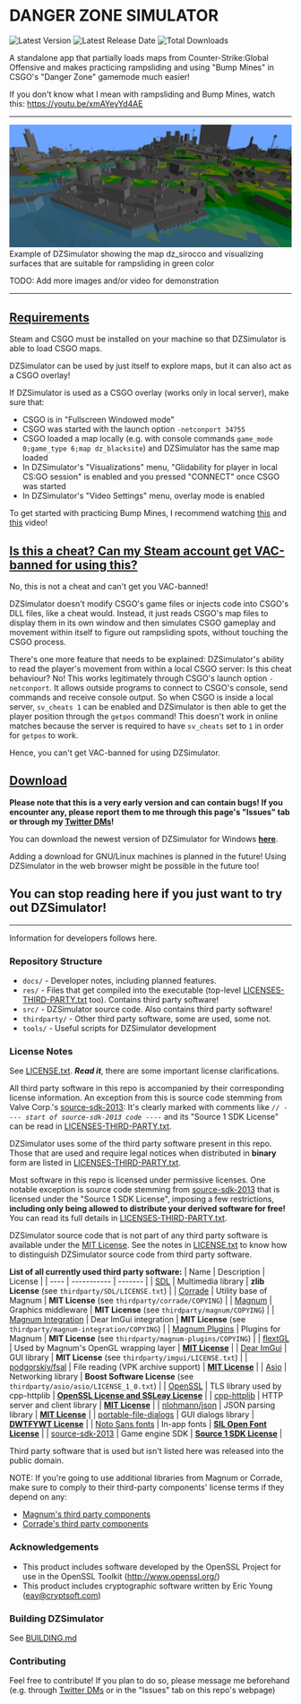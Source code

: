 # DANGER ZONE SIMULATOR

![Latest Version](https://img.shields.io/github/v/tag/lacyyy/DZSimulator?label=version)
![Latest Release Date](https://img.shields.io/github/release-date/lacyyy/DZSimulator)
![Total Downloads](https://img.shields.io/github/downloads/lacyyy/DZSimulator/total?label=total%20downloads)

A standalone app that partially loads maps from Counter-Strike:Global Offensive and makes practicing rampsliding and using "Bump Mines" in CSGO's "Danger Zone" gamemode much easier!

If you don't know what I mean with rampsliding and Bump Mines, watch this: https://youtu.be/xmAYeyYd4AE

----

![Demonstration screenshot 1](docs/media/demo_img_1.png)
Example of DZSimulator showing the map dz_sirocco and visualizing surfaces that are suitable for rampsliding in green color

TODO: Add more images and/or video for demonstration

----

## <ins>Requirements</ins>

Steam and CSGO must be installed on your machine so that DZSimulator is able to load CSGO maps.

DZSimulator can be used by just itself to explore maps, but it can also act as a CSGO overlay!

If DZSimulator is used as a CSGO overlay (works only in local server), make sure that:
- CSGO is in "Fullscreen Windowed mode"
- CSGO was started with the launch option `-netconport 34755`
- CSGO loaded a map locally (e.g. with console commands `game_mode 0;game_type 6;map dz_blacksite`) and DZSimulator has the same map loaded
- In DZSimulator's "Visualizations" menu, "Glidability for player in local CS:GO session" is enabled and you pressed "CONNECT" once CSGO was started
- In DZSimulator's "Video Settings" menu, overlay mode is enabled

To get started with practicing Bump Mines, I recommend watching [this](https://youtu.be/IPWxlnEsLkQ) and [this](https://youtu.be/YblZkx7mXFM) video!


## <ins>Is this a cheat? Can my Steam account get VAC-banned for using this?</ins>

No, this is not a cheat and can't get you VAC-banned!

DZSimulator doesn't modify CSGO's game files or injects code into CSGO's DLL files, like a cheat would. Instead, it just reads CSGO's map files to display them in its own window and then simulates CSGO gameplay and movement within itself to figure out rampsliding spots, without touching the CSGO process.

There's one more feature that needs to be explained: DZSimulator's ability to read the player's movement from within a local CSGO server: Is this cheat behaviour? No! This works legitimately through CSGO's launch option `-netconport`. It allows outside programs to connect to CSGO's console, send commands and receive console output. So when CSGO is inside a local server, `sv_cheats 1` can be enabled and DZSimulator is then able to get the player position through the `getpos` command! This doesn't work in online matches because the server is required to have `sv_cheats` set to `1` in order for `getpos` to work.

Hence, you can't get VAC-banned for using DZSimulator.

## <ins>Download</ins>

**Please note that this is a very early version and can contain bugs! If you encounter any, please report them to me through this page's "Issues" tab or through my [Twitter DMs](https://twitter.com/lacyyycs)!**

You can download the newest version of DZSimulator for Windows [**here**](https://github.com/lacyyy/DZSimulator/releases/latest).

Adding a download for GNU/Linux machines is planned in the future!
Using DZSimulator in the web browser might be possible in the future too!

## You can stop reading here if you just want to try out DZSimulator! 

----
Information for developers follows here.

### Repository Structure
- `docs/` - Developer notes, including planned features.
- `res/` - Files that get compiled into the executable (top-level [LICENSES-THIRD-PARTY.txt](LICENSES-THIRD-PARTY.txt) too). Contains third party software!
- `src/` - DZSimulator source code. Also contains third party software!
- `thirdparty/` - Other third party software, some are used, some not.
- `tools/` - Useful scripts for DZSimulator development

### License Notes

See [LICENSE.txt](LICENSE.txt). ***Read it***, there are some important license clarifications.

All third party software in this repo is accompanied by their corresponding license information. An exception from this is source code stemming from Valve Corp.'s [source-sdk-2013](https://github.com/ValveSoftware/source-sdk-2013): It's clearly marked with comments like *`// ---- start of source-sdk-2013 code ----`* and its "Source 1 SDK License" can be read in [LICENSES-THIRD-PARTY.txt](LICENSES-THIRD-PARTY.txt).

DZSimulator uses some of the third party software present in this repo. Those that are used and require legal notices when distributed in **binary** form are listed in [LICENSES-THIRD-PARTY.txt](LICENSES-THIRD-PARTY.txt).

Most software in this repo is licensed under permissive licenses. One notable exception is source code stemming from [source-sdk-2013](https://github.com/ValveSoftware/source-sdk-2013) that is licensed under the "Source 1 SDK License", imposing a few restrictions, **including only being allowed to distribute your derived software for free!** You can read its full details in [LICENSES-THIRD-PARTY.txt](LICENSES-THIRD-PARTY.txt).

DZSimulator source code that is not part of any third party software is available under the [MIT License](LICENSE.txt). See the notes in [LICENSE.txt](LICENSE.txt) to know how to distinguish DZSimulator source code from third party software.

**List of all currently used third party software:**
| Name | Description | License |
| ---- | ----------- | ------- |
| [SDL](https://www.libsdl.org) | Multimedia library | **zlib License** (see `thirdparty/SDL/LICENSE.txt`) |
| [Corrade](https://github.com/mosra/corrade) | Utility base of Magnum | **MIT License** (see `thirdparty/corrade/COPYING`) |
| [Magnum](https://github.com/mosra/magnum) | Graphics middleware | **MIT License** (see `thirdparty/magnum/COPYING`) |
| [Magnum Integration](https://github.com/mosra/magnum-integration) | Dear ImGui integration | **MIT License** (see `thirdparty/magnum-integration/COPYING`) |
| [Magnum Plugins](https://github.com/mosra/magnum-plugins) | Plugins for Magnum | **MIT License** (see `thirdparty/magnum-plugins/COPYING`) |
| [flextGL](https://github.com/mosra/flextgl) | Used by Magnum's OpenGL wrapping layer | [**MIT License**](https://github.com/mosra/flextgl/blob/master/COPYING) |
| [Dear ImGui](https://github.com/ocornut/imgui) | GUI library | **MIT License** (see `thirdparty/imgui/LICENSE.txt`) |
| [podgorskiy/fsal](https://github.com/podgorskiy/fsal) | File reading (VPK archive support) | [**MIT License**](thirdparty/fsal_modified/fsal/LICENSE) |
| [Asio](https://think-async.com/Asio/) | Networking library | **Boost Software License** (see `thirdparty/asio/asio/LICENSE_1_0.txt`) |
| [OpenSSL](https://github.com/openssl/openssl) | TLS library used by cpp-httplib | [**OpenSSL License and SSLeay License**](thirdparty/openssl-1.1.1s-bin/LICENSE) |
| [cpp-httplib](https://github.com/yhirose/cpp-httplib) | HTTP server and client library | [**MIT License**](thirdparty/cpp-httplib/LICENSE) |
| [nlohmann/json](https://github.com/nlohmann/json) | JSON parsing library | [**MIT License**](thirdparty/json/LICENSE.MIT) |
| [portable-file-dialogs](https://github.com/samhocevar/portable-file-dialogs) | GUI dialogs library | [**DWTFYWT License**](thirdparty/portable-file-dialogs/COPYING) |
| [Noto Sans fonts](https://fonts.google.com/noto/specimen/Noto+Sans) | In-app fonts | [**SIL Open Font License**](res/fonts/OFL.txt) |
| [source-sdk-2013](https://github.com/ValveSoftware/source-sdk-2013) | Game engine SDK | [**Source 1 SDK License**](LICENSES-THIRD-PARTY.txt) |

Third party software that is used but isn't listed here was released into the public domain.

NOTE: If you're going to use additional libraries from Magnum or Corrade, make sure to comply to their third-party components' license terms if they depend on any:
- [Magnum's third party components](https://doc.magnum.graphics/magnum/credits-third-party.html)
- [Corrade's third party components](https://doc.magnum.graphics/corrade/corrade-credits-third-party.html)

### Acknowledgements

- This product includes software developed by the OpenSSL Project for use in the OpenSSL Toolkit (http://www.openssl.org/)
- This product includes cryptographic software written by Eric Young (eay@cryptsoft.com)

### Building DZSimulator

See [BUILDING.md](BUILDING.md)

### Contributing

Feel free to contribute! If you plan to do so, please message me beforehand (e.g. through [Twitter DMs](https://twitter.com/lacyyycs) or in the "Issues" tab on this repo's webpage)



